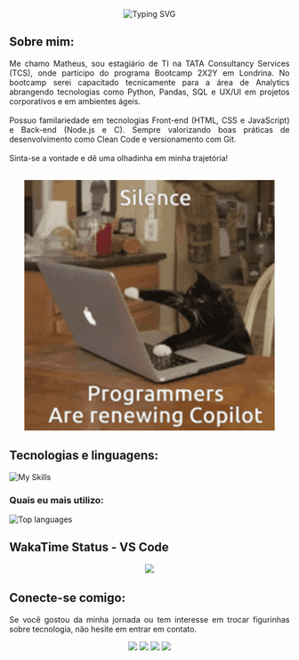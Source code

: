 <div align="center">
  <img src="https://readme-typing-svg.herokuapp.com?font=Poppins&size=60&duration=2500&pause=1000&center=true&vCenter=true&width=750&height=100&lines=Ol%C3%A1!+Seja+bem+vindo(a)!;Veja+minha+jornada!" alt="Typing SVG" />
</div>

<h2>Sobre mim:</h2>

<p align="justify">Me chamo Matheus, sou estagiário de TI na TATA Consultancy Services (TCS), onde participo do programa Bootcamp 2X2Y em Londrina. No bootcamp serei capacitado tecnicamente para a área de Analytics abrangendo tecnologias como Python, Pandas, SQL e UX/UI em projetos corporativos e em ambientes ágeis.<br><br>Possuo familariedade em tecnologias Front-end (HTML, CSS e JavaScript) e Back-end (Node.js e C). Sempre valorizando boas práticas de desenvolvimento como Clean Code e versionamento com Git.<br><br>Sinta-se a vontade e dê uma olhadinha em minha trajetória!</p>

<br>
<div align="center">
  <img src="./img/cat-programmer.gif" alt="meme de gato digitando em compuatdor">
</div>

<h2 align="left">Tecnologias e linguagens:</h2>

![My Skills](https://skillicons.dev/icons?i=html,css,javascript,nodejs,c&theme=light)

<h3>Quais eu mais utilizo:</h3>

<div align="left">
  <img src="https://github-readme-stats.vercel.app/api/top-langs/?username=MatheusVenturaNellessen&layout=compact&langs_count=16&hide_progress=false&count_private=true&show_icons=true&theme=github_dark&hide_border=false&hide_title=true" alt="Top languages" height="auto" width="400px">
</div>

<h2>WakaTime Status - VS Code</h2>
<div align="center">
  <img src="https://wakatime.com/share/@dev_matheusvn/55c51982-1534-4d41-b8fe-b87aae35b834.svg" height="450px" margin="auto">
</div>

<h2 align="left">Conecte-se comigo:</h2>

<p align="justify">Se você gostou da minha jornada ou tem interesse em trocar figurinhas sobre tecnologia, não hesite em entrar em contato.</p>
<div align="center">
  <a href="mailto:ti.matheus.v.n@gmail.com?subject=Nova%20conex%C3%A3o%20no%20Github&body=Ol%C3%A1,%20acabei%20de%20me%20conectar%20contigo%20no%20Github!" target="_blank"><img src="https://img.shields.io/badge/Gmail-D14836?style=for-the-badge&logo=gmail&logoColor=white"></a>
  <a href="https://wa.me/+554399567105" target="_blank"><img src="https://img.shields.io/badge/WhatsApp-25D366?style=for-the-badge&logo=whatsapp&logoColor=white"></a>
  <a href="https://linkedin.com/in/matheus-ventura-nellessen" target="_blank"><img src="https://img.shields.io/badge/LinkedIn-0077B5?style=for-the-badge&logo=linkedin&logoColor=white"></a>
  <a href="https://wakatime.com/@dev_matheusvn" target="_blank"><img src="https://img.shields.io/badge/WakaTime-000000?style=for-the-badge&logo=WakaTime&logoColor=white"></a>
</div>
